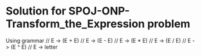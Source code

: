 # Solution for SPOJ-ONP-Transform_the_Expression problem

Using grammar
// E -> (E + E)
// E -> (E - E)
// E -> (E * E)
// E -> (E / E)
// E -> (E ^ E)
// E -> letter
 
